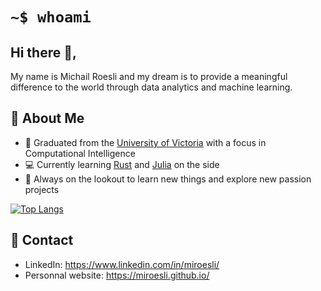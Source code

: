 # ``` ~$ whoami ```

<!--<br/>
<a href="https://twitter.com/miroesli">
  <img align="left" alt="Michail Roesli | Twitter" width="22px" src="https://cdn.jsdelivr.net/npm/simple-icons@v3/icons/twitter.svg" />
</a>
<a href="https://www.linkedin.com/in/miroesli">
  <img align="left" alt="Linkedin" width="22px" src="https://cdn.jsdelivr.net/npm/simple-icons@v3/icons/linkedin.svg" />
</a>-->

## Hi there 👋,

My name is Michail Roesli and my dream is to provide a meaningful difference to the world through data analytics and machine learning. 

## :boy: About Me

- :school: Graduated from the [University of Victoria](https://www.uvic.ca/) with a focus in Computational Intelligence
- :computer: Currently learning [Rust](https://www.rust-lang.org/) and [Julia](https://julialang.org/) on the side
- :telescope: Always on the lookout to learn new things and explore new passion projects

[![Top Langs](https://github-readme-stats.vercel.app/api/top-langs/?username=miroesli&layout=compact&theme=gruvbox)](https://github.com/anuraghazra/github-readme-stats)

## :link: Contact

- LinkedIn: https://www.linkedin.com/in/miroesli/
- Personnal website: https://miroesli.github.io/

<!--
Here are some ideas to get you started:
- 🔭 I’m currently working on ...
- 🌱 I’m currently learning ...
- 👯 I’m looking to collaborate on ...
- 🤔 I’m looking for help with ...
- 💬 Ask me about ...
- 📫 How to reach me: ...
- 😄 Pronouns: ...
- ⚡ Fun fact: ...
-->
